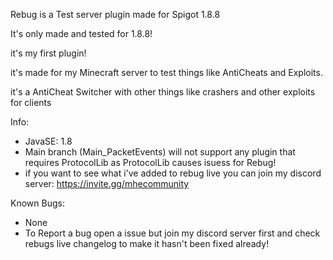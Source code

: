 Rebug is a Test server plugin made for Spigot 1.8.8

It's only made and tested for 1.8.8!

it's my first plugin!

it's made for my Minecraft server to test things like AntiCheats and Exploits.

it's a AntiCheat Switcher with other things like crashers and other exploits for clients


Info:
- JavaSE: 1.8
- Main branch (Main_PacketEvents) will not support any plugin that requires ProtocolLib as ProtocolLib causes isuess for Rebug!
- if you want to see what i've added to rebug live you can join my discord server: https://invite.gg/mhecommunity

Known Bugs:
- None
- To Report a bug open a issue but join my discord server first and check rebugs live changelog to make it hasn't been fixed already!
